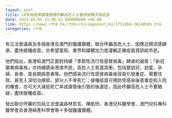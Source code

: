 ```yaml
---
layout: post
title: 10多個港澳醫護團體呼籲高危人士盡快接種流感疫苗
date: 2024-05-05 13:09:52.000000000 +08:00
link: https://news.rthk.hk/rthk/ch/component/k2/1751869-20240505.htm
categories: rthk
---
```


有立法會議員及多個香港及澳門的醫護團體，聯合呼籲高危人士，因應近期流感肆虐，盡快接種疫苗，亦希望當局、業界和媒體加力度灌輸正確疫苗資訊給巿民。

他們指出，香港和澳門正面對持續「季節性流行性感冒病毒」肆虐的威脅；「新冠變異病毒株」亦持續感染港澳巿民，高危人士首當其衝，包括嬰幼兒、幼童、孕婦、長者、患長期病患者等。他們感染流行性感冒病毒後容易引發重症、需要住院、甚至入深切治療部，部分人不幸死亡；接種疫苗可預防受感染後患重症和入院的機會，亦可大大減低死亡率或康復後引致的後遺症，因此呼籲高危人士不要猶疑，盡快接種疫苗。

發出聯合呼籲的包括立法會議員林哲玄、陳凱欣、香港兒科醫學會、澳門兒科專科醫學會及香港婦產科學會等十多個醫護團體。
